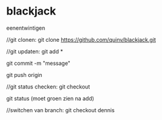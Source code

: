 # blackjack
eenentwintigen

//git clonen: git clone https://github.com/quinv/blackjack.git

//git updaten: git add *

git commit -m "message"

git push origin

//git status checken: git checkout

git status (moet groen zien na add)

//switchen van branch: git checkout dennis